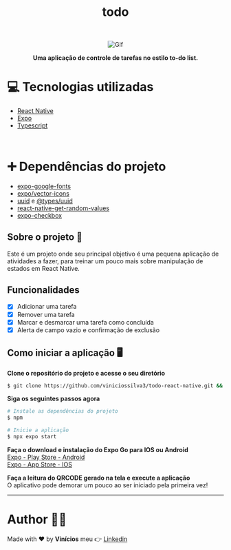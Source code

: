 <h1 align="center"><strong>todo</strong></h1>

<br>

<p align="center">
  <img alt="Gif" src="https://user-images.githubusercontent.com/56976328/199724234-1389cdb2-f966-495b-9f28-053c998061e4.gif" />
</p>

<strong><p align="center">Uma aplicação de controle de tarefas no estilo to-do list.</p></strong>

# 💻 Tecnologias utilizadas

-   [React Native](https://reactnative.dev)
-   [Expo](https://expo.dev)
-   [Typescript](https://www.typescriptlang.org)

<br>

# :heavy_plus_sign: Dependências do projeto

-   [expo-google-fonts](https://docs.expo.dev/guides/using-custom-fonts/)
-   [expo/vector-icons](https://docs.expo.dev/guides/icons/)
-   [uuid](https://www.npmjs.com/package/uuid) e [@types/uuid](https://www.npmjs.com/package/@types/uuid)
-   [react-native-get-random-values](https://www.npmjs.com/package/react-native-get-random-values)
-   [expo-checkbox](https://docs.expo.dev/versions/latest/sdk/checkbox/)

## Sobre o projeto :open_file_folder:

Este é um projeto onde seu principal objetivo é uma pequena aplicação de atividades a fazer, para treinar um pouco mais sobre manipulação de estados em React Native.

## Funcionalidades

-   [x] Adicionar uma tarefa
-   [x] Remover uma tarefa
-   [x] Marcar e desmarcar uma tarefa como concluída
-   [x] Alerta de campo vazio e confirmação de exclusão

## Como iniciar a aplicação :desktop_computer:

**Clone o repositório do projeto e acesse o seu diretório**

```bash
$ git clone https://github.com/viniciossilva3/todo-react-native.git && cd todo-react-native
```

**Siga os seguintes passos agora**

```bash
# Instale as dependências do projeto
$ npm

# Inicie a aplicação
$ npx expo start
```

**Faça o download e instalação do Expo Go para IOS ou Android**
<br>
[Expo - Play Store - Android](https://apps.apple.com/app/apple-store/id982107779)
<br>
[Expo - App Store - IOS](https://apps.apple.com/app/apple-store/id982107779)

**Faça a leitura do QRCODE gerado na tela e execute a aplicação**
<br>
O aplicativo pode demorar um pouco ao ser iniciado pela primeira vez!

---

# Author :man_technologist:

Made with :heart: by **Vinícios** meu :point_right: [Linkedin](https://www.linkedin.com/in/vinicios-batista-da-silva/)
